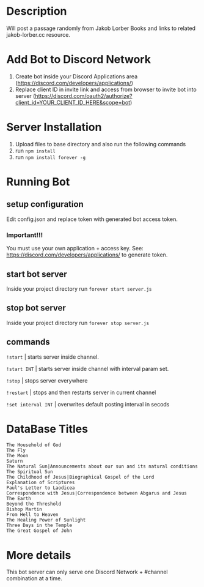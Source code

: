 # Description

Will post a passage randomly from Jakob Lorber Books and links to related jakob-lorber.cc resource.

# Add Bot to Discord Network

1. Create bot inside your Discord Applications area (https://discord.com/developers/applications/)
2. Replace client ID in invite link and access from browser to invite bot into server (https://discord.com/oauth2/authorize?client_id=YOUR_CLIENT_ID_HERE&scope=bot)

# Server Installation

1. Upload files to base directory and also run the following commands
2. run `npm install`
3. run `npm install forever -g`

# Running Bot

## setup configuration

Edit config.json and replace token with generated bot access token.

### Important!!!

You must use your own application + access key.
See: https://discord.com/developers/applications/ to generate token.

## start bot server

Inside your project directory run `forever start server.js`

## stop bot server
Inside your project directory run `forever stop server.js`

## commands

`!start`  | starts server inside channel.

`!start INT` | starts server inside channel with interval param set.

`!stop` | stops server everywhere

`!restart` | stops and then restarts server in current channel

`!set interval INT` | overwrites default posting interval in secods

# DataBase Titles

```
The Household of God
The Fly
The Moon
Saturn
The Natural Sun|Announcements about our sun and its natural conditions
The Spiritual Sun
The Childhood of Jesus|Biographical Gospel of the Lord
Explanation of Scriptures
Paul's Letter to Laodicea
Correspondence with Jesus|Correspondence between Abgarus and Jesus
The Earth
Beyond the Threshold
Bishop Martin
From Hell to Heaven
The Healing Power of Sunlight
Three Days in the Temple
The Great Gospel of John
```


# More details

This bot server can only serve one Discord Network + #channel combination at a time.